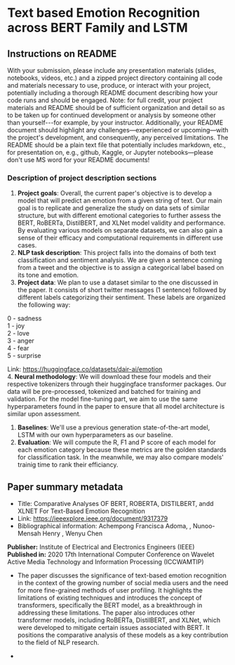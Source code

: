 # Text based Emotion Recognition across BERT Family and LSTM

## Instructions on README

With your submission, please include any presentation materials (slides, notebooks, videos, etc.) and a zipped project directory containing all code and materials necessary to use, produce, or interact with your project, potentially including a thorough README document describing how your code runs and should be engaged. Note: for full credit, your project materials and README should be of sufficient organization and detail so as to be taken up for continued development or analysis by someone other than yourself---for example, by your instructor. Additionally, your README document should highlight any challenges—experienced or upcoming—with the project's development, and consequently, any perceived limitations. The README should be a plain text file that potentially includes markdown, etc., for presentation on, e.g., github, Kaggle, or Jupyter notebooks—please don't use MS word for your README documents!


### Description of project description sections

1. __Project goals__: Overall, the current paper's objective is to develop a model that will predict an emotion from a given string of text. Our main goal is to replicate and generalize the study on data sets of similar structure, but with different emotional categories to further assess the BERT, RoBERTa, DistilBERT, and XLNet model validity and performance. By evaluating various models on separate datasets, we can also gain a sense of their efficacy and computational requirements in different use cases.
2. __NLP task description__: This project falls into the domains of both text classification and sentiment analysis. We are given a sentence coming from a tweet and the objective is to assign a categorical label based on its tone and emotion.
3. __Project data__: 
We plan to use a dataset similar to the one discussed in the paper. It consists of short twitter messages (1 sentence) followed by different labels categorizing their sentiment. These labels are organized the following way:

0 - sadness  
1 - joy  
2 - love  
3 - anger  
4 - fear  
5 - surprise  

Link: https://huggingface.co/datasets/dair-ai/emotion  
4. __Neural methodology__: We will download these four models and their respective tokenizers through their huggingface transformer packages. Our data will be pre-processed, tokenized and batched for training and validation. For the model fine-tuning part, we aim to use the same hyperparameters found in the paper to ensure that all model architecture is similar upon assessment. 

1. __Baselines__: We'll use a previous generation state-of-the-art model, LSTM with our own hyperparameters as our baseline.  
2. __Evaluation__: We will compute the R, F1 and P score of each model for each emotion category because these metrics are the golden standards for classification task. In the meanwhile, we may also compare models' trainig time to rank their efficiancy.  



## Paper summary metadata
- Title: Comparative Analyses OF BERT, ROBERTA, DISTILBERT, andd XLNET For Text-Based Emotion Recognition
- Link: https://ieeexplore.ieee.org/document/9317379
- Bibliographical information: Achempong Francisca Adoma,
, Nunoo-Mensah Henry
, Wenyu Chen

**Publisher:** Institute of Electrical and Electronics Engineers (IEEE)   
**Published in:** 2020 17th International Computer Conference on Wavelet Active
Media Technology and Information Processing (ICCWAMTIP)


* The paper discusses the significance of text-based emotion recognition in the context of the growing number of social media users and the need for more fine-grained methods of user profiling. It highlights the limitations of existing techniques and introduces the concept of transformers, specifically the BERT model, as a breakthrough in addressing these limitations. The paper also introduces other transformer models, including RoBERTa, DistilBERT, and XLNet, which were developed to mitigate certain issues associated with BERT. It positions the comparative analysis of these models as a key contribution to the field of NLP research.

* 
